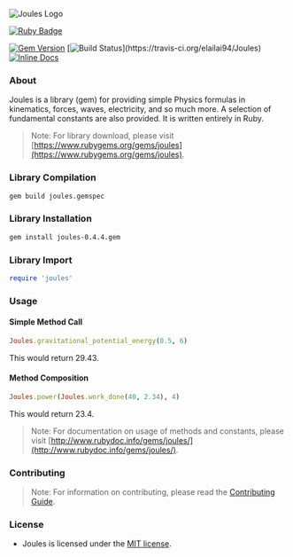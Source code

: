 ![Joules Logo](https://cloud.githubusercontent.com/assets/7763904/7764836/ef617b0a-0024-11e5-8044-3cf354a4a306.png)

[![Ruby Badge](http://forthebadge.com/images/badges/built-with-ruby.svg)](http://forthebadge.com)

[![Gem Version](https://badge.fury.io/rb/joules.svg)](http://badge.fury.io/rb/joules)
[![Build Status](https://travis-ci.org/elailai94/Joules.svg?)](https://travis-ci.org/elailai94/Joules)
[![Inline Docs](http://inch-ci.org/github/elailai94/joules.svg?style=shields)](https://inch-ci.org/github/elailai94/Joules)

### About
Joules is a library (gem) for providing simple Physics formulas in kinematics, forces, waves, electricity, and so much more. A selection of fundamental constants are also provided. It is written entirely in Ruby.
> Note: For library download, please visit [https://www.rubygems.org/gems/joules](https://www.rubygems.org/gems/joules).

### Library Compilation
```Bash
gem build joules.gemspec
```

### Library Installation
```Bash
gem install joules-0.4.4.gem
```

### Library Import
```Ruby
require 'joules'
```

### Usage
#### Simple Method Call
```Ruby
Joules.gravitational_potential_energy(0.5, 6)
```
This would return 29.43.
#### Method Composition
```Ruby
Joules.power(Joules.work_done(40, 2.34), 4)
```
This would return 23.4.
> Note: For documentation on usage of methods and constants, please visit [http://www.rubydoc.info/gems/joules/](http://www.rubydoc.info/gems/joules/).

### Contributing
> Note: For information on contributing, please read the [Contributing Guide](https://www.github.com/elailai94/Joules/blob/master/CONTRIBUTING.md).

### License
* Joules is licensed under the [MIT license](https://www.github.com/elailai94/Joules/blob/master/LICENSE.md).
